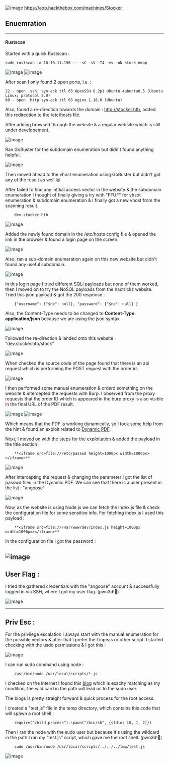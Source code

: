 ![image](https://user-images.githubusercontent.com/87700008/216767029-d26d40d7-7fdc-4b53-9ee0-44dae9dcd7e2.png)
https://app.hackthebox.com/machines/Stocker

## Enuemration
-----------------------------------------------------------------------------------------------------------------------------------------------------------------------

#### Rustscan

Started with a quick Rustscan :
    
    sudo rustscan -a 10.10.11.196 -- -sC -sV -T4 -vv -oN stock_nmap
    
![image](https://user-images.githubusercontent.com/87700008/216767718-0db8e9bb-6c05-4649-b468-1cc06330b439.png)
![image](https://user-images.githubusercontent.com/87700008/216767748-104c9044-47f1-40a6-b960-52d0b9182a7d.png)

After scan I only found 2 open ports, i.e. :

    22 - open  ssh  syn-ack ttl 63 OpenSSH 8.2p1 Ubuntu 4ubuntu0.5 (Ubuntu Linux; protocol 2.0)
    80 - open  http syn-ack ttl 63 nginx 1.18.0 (Ubuntu)

Also, found a re-direction towards the domain : http://stocker.htb, added this redirection to the /etc/hosts file.

After adding browsed through the website & a regular website which is still under developement.

![image](https://user-images.githubusercontent.com/87700008/216768868-8f1e54cd-770a-453e-b219-499d2a486f41.png)

Ran GoBuster for the subdomain enumeration but didn't found anything helpful.

![image](https://user-images.githubusercontent.com/87700008/216770773-3772af77-1945-4fe4-bfff-493267e80d51.png)

Then moved ahead to the vhost enumeration using GoBuster but didn't got any of the result as well.😕

After failed to find any intitial access vector in the website & the subdomain enumeration I thought of finally giving a try with "FFUF" for vhsot enumeration & subdomain enumeration & I finally got a new vhost from the scanning result.

        dev.stocker.htb
            
 ![image](https://user-images.githubusercontent.com/87700008/216813569-d2c5b89e-1577-4c23-9cff-ece3ae42c589.png)
 
 Added the newly found domain in the /etc/hosts config file & opened the link in the browser & found a login page on the screen.
 
 ![image](https://user-images.githubusercontent.com/87700008/216983026-cf7b50cb-81d2-4f01-aa45-c7f5f018b446.png)

Also, ran a sub-domain enumeration again on this new website but didn't found any useful subdomain.

![image](https://user-images.githubusercontent.com/87700008/216983828-50030a54-0ee9-415b-a888-d8eb6577734f.png)

In this login page I tried different SQLi payloads but none of them worked, then I moved on to try the NoSQL payloads from the hactrickz website.
Tried this json payload & got the 200 response :

        {"username": {"$ne": null}, "password": {"$ne": null} }
        
Also, the Content-Type needs to be changed to **Content-Type: application/json** because we are using the json syntax. 

![image](https://user-images.githubusercontent.com/87700008/216998904-32d82da9-e07b-4fef-b12d-be03834f17b0.png)

Followed the re-direction & landed onto this website : "dev.stocker.htb/stock"

![image](https://user-images.githubusercontent.com/87700008/216999280-5e10af59-42ea-48e7-b458-89b7d5dcd4cc.png)

When checked the source code of the page found that there is an api request which is performing the POST request with the order id.

![image](https://user-images.githubusercontent.com/87700008/217033636-ca8ddfe3-b32f-4cde-ae0a-deb064c737cb.png)

I then performed some manual enumeration & orderd something on the website & intercepted the requests with Burp.
I observed from the proxy requests that the order ID which is appeared in the burp proxy is also visible in the final URL of the PDF result.

![image](https://user-images.githubusercontent.com/87700008/217039578-9de5b1b3-5dd2-4e0a-bb3a-a98c3f618c0e.png)
![image](https://user-images.githubusercontent.com/87700008/217039660-14bd53d2-700d-4932-86e0-52569eda1d88.png)

Which means that the PDF is working dynamically, so I took some help from the hint & found an exploit related to [Dynamic PDF](https://book.hacktricks.xyz/pentesting-web/xss-cross-site-scripting/server-side-xss-dynamic-pd).

Next, I moved on with the steps for the exploitation & added the payload in the title section :

        **<iframe src=file:///etc/passwd height=1000px width=1000px></iframe>**
        
![image](https://user-images.githubusercontent.com/87700008/217281015-0c045b19-bfa2-4495-a70a-bacffb20825c.png)

After intercepting the request & changing the parameter I got the list of passwd files in the Dynamic PDF. We can see that there is a user present in the list : "angoose"

![image](https://user-images.githubusercontent.com/87700008/217284629-1f9b320b-96fa-4188-af3f-81b883427403.png)

Now, as the website is using Node.js we can fetch the index.js file & check the configuration file for some sensitive info.
For fetching index.js I used this payload :

        **<iframe src=file:///var/www/dev/index.js height=1000px width=1000px></iframe>**

 In the configuration file I got the password :
 
 ![image](https://user-images.githubusercontent.com/87700008/217287011-eb3eea93-18f6-4ed8-bb92-413403b69a8b.png)
-----------------------------------------------------------------------------------------------------------------------------------------------------------------------

## User Flag :

I tried the gathered credentials with the "angoose" account & successfully logged in via SSH, where I got my user flag. (pwn3d!🙂)

![image](https://user-images.githubusercontent.com/87700008/217288193-3eb8caad-d7ab-405f-a908-258a77dfb73b.png)

-----------------------------------------------------------------------------------------------------------------------------------------------------------------------

## Priv Esc : 

For the privilege escalation I always start with the manual enumeration for the possible vectors & after that I prefer the Linpeas or other script.
I started checking with the usdo permissions & I got this :

![image](https://user-images.githubusercontent.com/87700008/217294933-d461169b-4ffe-4aff-aa5a-5cde5d65ff5d.png)

I can run sudo command using node :

        /usr/bin/node /usr/local/scripts/*.js
        
I checked on the internet I found this [blog](https://exploit-notes.hdks.org/exploit/linux/privilege-escalation/sudo/sudo-path-traversal-privilege-escalation/) which is exaclty matching as my condition, the wild card in the path will lead us to the sudo user.

The blogs is pretty straight forward & quick process for the root access.

I created a "test.js" file in the temp directory, which contains this code that will spawn a root shell :

        require("child_process").spawn("/bin/sh", {stdio: [0, 1, 2]})

Then I ran the node with the sudo user but because it's using the wildcard in the path I ran my "test.js" script, which gave me the root shell. (pwn3d!🙂)

        sudo /usr/bin/node /usr/local/scripts/../../../tmp/test.js

![image](https://user-images.githubusercontent.com/87700008/217297043-c4aade57-f8fa-488a-af21-2a2627cb2e12.png)

